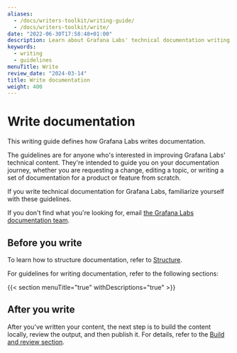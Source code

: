 ```yaml
---
aliases:
  - /docs/writers-toolkit/writing-guide/
  - /docs/writers-toolkit/write/
date: "2022-06-30T17:58:48+01:00"
description: Learn about Grafana Labs' technical documentation writing guidelines.
keywords:
  - writing
  - guidelines
menuTitle: Write
review_date: "2024-03-14"
title: Write documentation
weight: 400
---
```


# Write documentation

This writing guide defines how Grafana Labs writes documentation.

The guidelines are for anyone who's interested in improving Grafana Labs' technical content.
They're intended to guide you on your documentation journey, whether you are requesting a change, editing a topic, or writing a set of documentation for a product or feature from scratch.

If you write technical documentation for Grafana Labs, familiarize yourself with these guidelines.

If you don't find what you're looking for, email [the Grafana Labs documentation team](mailto:docs@grafana.com).

## Before you write

To learn how to structure documentation, refer to [Structure](https://grafana.com/docs/writers-toolkit/structure/).

For guidelines for writing documentation, refer to the following sections:

{{< section menuTitle="true" withDescriptions="true" >}}

## After you write

After you've written your content, the next step is to build the content locally, review the output, and then publish it.
For details, refer to the [Build and review section](https://grafana.com/docs/writers-toolkit/review/).

